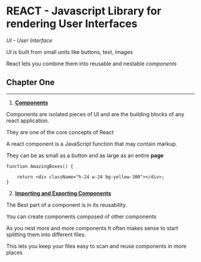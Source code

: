 # REACT - Javascript Library for rendering User Interfaces

_UI - User Interface_

UI is built from small units like buttons, text, images

React lets you combine them into reusable and nestable _components_

## Chapter One

---

1. **[Components](https://github.com/isadia-brian/Learning-React/tree/main/src/Tutorial/Lesson-one)**

Components are isolated pieces of UI and are the building blocks of any react application.

They are one of the core concepts of React

A react component is a JavaScript function that may contain markup.

They can be as small as a button and as large as an entire **page**

```
function AmazingBoxes() {

    return <div className="h-24 w-24 bg-yellow-300"></div>;
}

```

2. **[Importing and Exporting Components]()**

The Best part of a component is in its reusability.

You can create components composed of other components

As you nest more and more components It often makes sense to start splitting them into different files.

This lets you keep your files easy to scan and reuse components in more places
